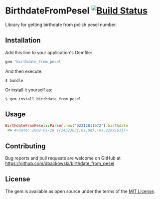 # BirthdateFromPesel [![Build Status](https://travis-ci.org/dbackowski/birthdate_from_pesel.svg?branch=master)](https://travis-ci.org/dbackowski/birthdate_from_pesel)

Library for getting birthdate from polish pesel number.

## Installation

Add this line to your application's Gemfile:

```ruby
gem 'birthdate_from_pesel'
```

And then execute:

    $ bundle

Or install it yourself as:

    $ gem install birthdate_from_pesel

## Usage

```ruby
BirthdateFromPesel::Parser.new('02212811672').birthdate
 => #<Date: 2002-01-28 ((2452303j,0s,0n),+0s,2299161j)> 
```

## Contributing

Bug reports and pull requests are welcome on GitHub at https://github.com/dbackowski/birthdate_from_pesel.


## License

The gem is available as open source under the terms of the [MIT License](http://opensource.org/licenses/MIT).

